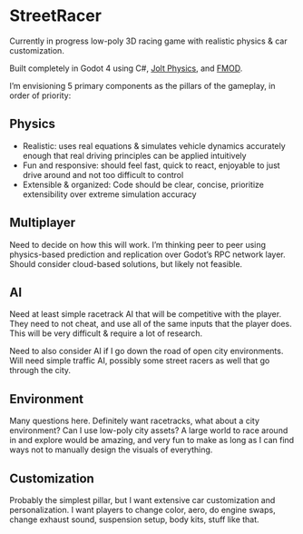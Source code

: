 # StreetRacer

Currently in progress low-poly 3D racing game with realistic physics & car customization. 

Built completely in Godot 4 using C#, [Jolt Physics](https://github.com/godot-jolt/godot-jolt), and [FMOD](https://github.com/alessandrofama/fmod-for-godot).

I’m envisioning 5 primary components as the pillars of the gameplay, in order of priority:

## Physics

- Realistic: uses real equations & simulates vehicle dynamics accurately enough that real driving principles can be applied intuitively
- Fun and responsive: should feel fast, quick to react, enjoyable to just drive around and not too difficult to control
- Extensible & organized: Code should be clear, concise, prioritize extensibility over extreme simulation accuracy

## Multiplayer

Need to decide on how this will work. I’m thinking peer to peer using physics-based prediction and replication over Godot’s RPC network layer. Should consider cloud-based solutions, but likely not feasible.

## AI

Need at least simple racetrack AI that will be competitive with the player. They need to not cheat, and use all of the same inputs that the player does. This will be very difficult & require a lot of research.

Need to also consider AI if I go down the road of open city environments. Will need simple traffic AI, possibly some street racers as well that go through the city.

## Environment

Many questions here. Definitely want racetracks, what about a city environment? Can I use low-poly city assets? A large world to race around in and explore would be amazing, and very fun to make as long as I can find ways not to manually design the visuals of everything.

## Customization

Probably the simplest pillar, but I want extensive car customization and personalization. I want players to change color, aero, do engine swaps, change exhaust sound, suspension setup, body kits, stuff like that.
